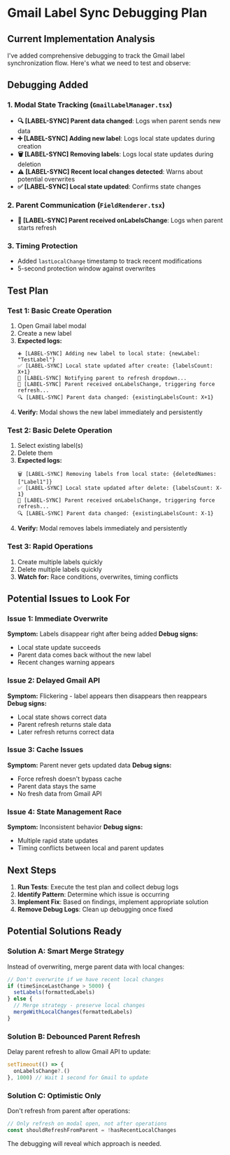 # Gmail Label Sync Debugging Plan

## Current Implementation Analysis

I've added comprehensive debugging to track the Gmail label synchronization flow. Here's what we need to test and observe:

## Debugging Added

### 1. Modal State Tracking (`GmailLabelManager.tsx`)
- **🔍 [LABEL-SYNC] Parent data changed**: Logs when parent sends new data
- **➕ [LABEL-SYNC] Adding new label**: Logs local state updates during creation
- **🗑️ [LABEL-SYNC] Removing labels**: Logs local state updates during deletion
- **⚠️ [LABEL-SYNC] Recent local changes detected**: Warns about potential overwrites
- **✅ [LABEL-SYNC] Local state updated**: Confirms state changes

### 2. Parent Communication (`FieldRenderer.tsx`)
- **🔄 [LABEL-SYNC] Parent received onLabelsChange**: Logs when parent starts refresh

### 3. Timing Protection
- Added `lastLocalChange` timestamp to track recent modifications
- 5-second protection window against overwrites

## Test Plan

### Test 1: Basic Create Operation
1. Open Gmail label modal
2. Create a new label
3. **Expected logs:**
   ```
   ➕ [LABEL-SYNC] Adding new label to local state: {newLabel: "TestLabel"}
   ✅ [LABEL-SYNC] Local state updated after create: {labelsCount: X+1}
   🔄 [LABEL-SYNC] Notifying parent to refresh dropdown...
   🔄 [LABEL-SYNC] Parent received onLabelsChange, triggering force refresh...
   🔍 [LABEL-SYNC] Parent data changed: {existingLabelsCount: X+1}
   ```
4. **Verify:** Modal shows the new label immediately and persistently

### Test 2: Basic Delete Operation
1. Select existing label(s)
2. Delete them
3. **Expected logs:**
   ```
   🗑️ [LABEL-SYNC] Removing labels from local state: {deletedNames: ["Label1"]}
   ✅ [LABEL-SYNC] Local state updated after delete: {labelsCount: X-1}
   🔄 [LABEL-SYNC] Parent received onLabelsChange, triggering force refresh...
   🔍 [LABEL-SYNC] Parent data changed: {existingLabelsCount: X-1}
   ```
4. **Verify:** Modal removes labels immediately and persistently

### Test 3: Rapid Operations
1. Create multiple labels quickly
2. Delete multiple labels quickly
3. **Watch for:** Race conditions, overwrites, timing conflicts

## Potential Issues to Look For

### Issue 1: Immediate Overwrite
**Symptom:** Labels disappear right after being added
**Debug signs:**
- Local state update succeeds
- Parent data comes back without the new label
- Recent changes warning appears

### Issue 2: Delayed Gmail API
**Symptom:** Flickering - label appears then disappears then reappears
**Debug signs:**
- Local state shows correct data
- Parent refresh returns stale data
- Later refresh returns correct data

### Issue 3: Cache Issues
**Symptom:** Parent never gets updated data
**Debug signs:**
- Force refresh doesn't bypass cache
- Parent data stays the same
- No fresh data from Gmail API

### Issue 4: State Management Race
**Symptom:** Inconsistent behavior
**Debug signs:**
- Multiple rapid state updates
- Timing conflicts between local and parent updates

## Next Steps

1. **Run Tests**: Execute the test plan and collect debug logs
2. **Identify Pattern**: Determine which issue is occurring
3. **Implement Fix**: Based on findings, implement appropriate solution
4. **Remove Debug Logs**: Clean up debugging once fixed

## Potential Solutions Ready

### Solution A: Smart Merge Strategy
Instead of overwriting, merge parent data with local changes:
```typescript
// Don't overwrite if we have recent local changes
if (timeSinceLastChange > 5000) {
  setLabels(formattedLabels)
} else {
  // Merge strategy - preserve local changes
  mergeWithLocalChanges(formattedLabels)
}
```

### Solution B: Debounced Parent Refresh
Delay parent refresh to allow Gmail API to update:
```typescript
setTimeout(() => {
  onLabelsChange?.()
}, 1000) // Wait 1 second for Gmail to update
```

### Solution C: Optimistic Only
Don't refresh from parent after operations:
```typescript
// Only refresh on modal open, not after operations
const shouldRefreshFromParent = !hasRecentLocalChanges
```

The debugging will reveal which approach is needed.